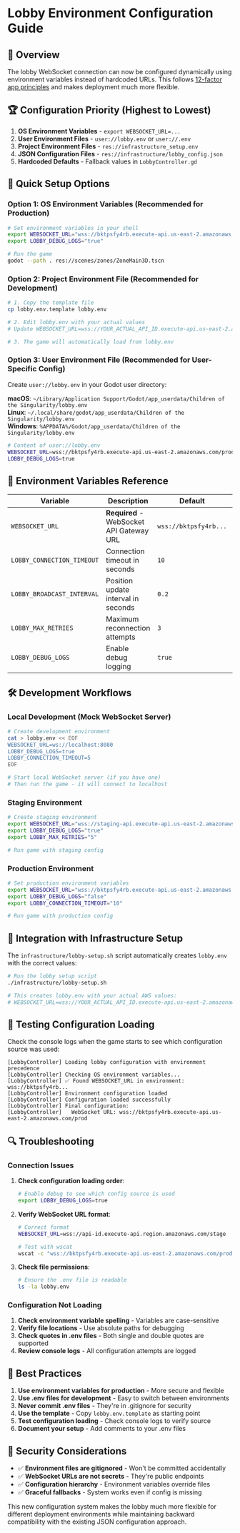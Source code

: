 # Lobby Environment Configuration Guide

## 🎯 Overview

The lobby WebSocket connection can now be configured dynamically using environment variables instead of hardcoded URLs. This follows [12-factor app principles](https://12factor.net/config) and makes deployment much more flexible.

## 🏆 Configuration Priority (Highest to Lowest)

1. **OS Environment Variables** - `export WEBSOCKET_URL=...`
2. **User Environment Files** - `user://lobby.env` or `user://.env`
3. **Project Environment Files** - `res://infrastructure_setup.env`
4. **JSON Configuration Files** - `res://infrastructure/lobby_config.json`
5. **Hardcoded Defaults** - Fallback values in `LobbyController.gd`

## 🚀 Quick Setup Options

### Option 1: OS Environment Variables (Recommended for Production)

```bash
# Set environment variables in your shell
export WEBSOCKET_URL="wss://bktpsfy4rb.execute-api.us-east-2.amazonaws.com/prod"
export LOBBY_DEBUG_LOGS="true"

# Run the game
godot --path . res://scenes/zones/ZoneMain3D.tscn
```

### Option 2: Project Environment File (Recommended for Development)

```bash
# 1. Copy the template file
cp lobby.env.template lobby.env

# 2. Edit lobby.env with your actual values
# Update WEBSOCKET_URL=wss://YOUR_ACTUAL_API_ID.execute-api.us-east-2.amazonaws.com/prod

# 3. The game will automatically load from lobby.env
```

### Option 3: User Environment File (Recommended for User-Specific Config)

Create `user://lobby.env` in your Godot user directory:

**macOS**: `~/Library/Application Support/Godot/app_userdata/Children of the Singularity/lobby.env`  
**Linux**: `~/.local/share/godot/app_userdata/Children of the Singularity/lobby.env`  
**Windows**: `%APPDATA%/Godot/app_userdata/Children of the Singularity/lobby.env`

```bash
# Content of user://lobby.env
WEBSOCKET_URL=wss://bktpsfy4rb.execute-api.us-east-2.amazonaws.com/prod
LOBBY_DEBUG_LOGS=true
```

## 📝 Environment Variables Reference

| Variable | Description | Default | Example |
|----------|-------------|---------|---------|
| `WEBSOCKET_URL` | **Required** - WebSocket API Gateway URL | `wss://bktpsfy4rb...` | `wss://your-api.execute-api.us-east-2.amazonaws.com/prod` |
| `LOBBY_CONNECTION_TIMEOUT` | Connection timeout in seconds | `10` | `15` |
| `LOBBY_BROADCAST_INTERVAL` | Position update interval in seconds | `0.2` | `0.1` |
| `LOBBY_MAX_RETRIES` | Maximum reconnection attempts | `3` | `5` |
| `LOBBY_DEBUG_LOGS` | Enable debug logging | `true` | `false` |

## 🛠️ Development Workflows

### Local Development (Mock WebSocket Server)

```bash
# Create development environment
cat > lobby.env << EOF
WEBSOCKET_URL=ws://localhost:8080
LOBBY_DEBUG_LOGS=true
LOBBY_CONNECTION_TIMEOUT=5
EOF

# Start local WebSocket server (if you have one)
# Then run the game - it will connect to localhost
```

### Staging Environment

```bash
# Create staging environment
export WEBSOCKET_URL="wss://staging-api.execute-api.us-east-2.amazonaws.com/prod"
export LOBBY_DEBUG_LOGS="true"
export LOBBY_MAX_RETRIES="5"

# Run game with staging config
```

### Production Environment

```bash
# Set production environment variables
export WEBSOCKET_URL="wss://bktpsfy4rb.execute-api.us-east-2.amazonaws.com/prod"
export LOBBY_DEBUG_LOGS="false"
export LOBBY_CONNECTION_TIMEOUT="10"

# Run game with production config
```

## 🔧 Integration with Infrastructure Setup

The `infrastructure/lobby-setup.sh` script automatically creates `lobby.env` with the correct values:

```bash
# Run the lobby setup script
./infrastructure/lobby-setup.sh

# This creates lobby.env with your actual AWS values:
# WEBSOCKET_URL=wss://YOUR_ACTUAL_API_ID.execute-api.us-east-2.amazonaws.com/prod
```

## 🧪 Testing Configuration Loading

Check the console logs when the game starts to see which configuration source was used:

```
[LobbyController] Loading lobby configuration with environment precedence
[LobbyController] Checking OS environment variables...
[LobbyController] ✅ Found WEBSOCKET_URL in environment: wss://bktpsfy4rb...
[LobbyController] Environment configuration loaded
[LobbyController] Configuration loaded successfully
[LobbyController] Final configuration:
[LobbyController]   WebSocket URL: wss://bktpsfy4rb.execute-api.us-east-2.amazonaws.com/prod
```

## 🔍 Troubleshooting

### Connection Issues

1. **Check configuration loading order**:
   ```bash
   # Enable debug to see which config source is used
   export LOBBY_DEBUG_LOGS=true
   ```

2. **Verify WebSocket URL format**:
   ```bash
   # Correct format
   WEBSOCKET_URL=wss://api-id.execute-api.region.amazonaws.com/stage

   # Test with wscat
   wscat -c "wss://bktpsfy4rb.execute-api.us-east-2.amazonaws.com/prod"
   ```

3. **Check file permissions**:
   ```bash
   # Ensure the .env file is readable
   ls -la lobby.env
   ```

### Configuration Not Loading

1. **Check environment variable spelling** - Variables are case-sensitive
2. **Verify file locations** - Use absolute paths for debugging
3. **Check quotes in .env files** - Both single and double quotes are supported
4. **Review console logs** - All configuration attempts are logged

## 🎯 Best Practices

1. **Use environment variables for production** - More secure and flexible
2. **Use .env files for development** - Easy to switch between environments  
3. **Never commit .env files** - They're in .gitignore for security
4. **Use the template** - Copy `lobby.env.template` as starting point
5. **Test configuration loading** - Check console logs to verify source
6. **Document your setup** - Add comments to your .env files

## 🔐 Security Considerations

- ✅ **Environment files are gitignored** - Won't be committed accidentally
- ✅ **WebSocket URLs are not secrets** - They're public endpoints
- ✅ **Configuration hierarchy** - Environment variables override files
- ✅ **Graceful fallbacks** - System works even if config is missing

This new configuration system makes the lobby much more flexible for different deployment environments while maintaining backward compatibility with the existing JSON configuration approach.
